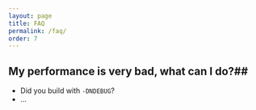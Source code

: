 ```yaml
---
layout: page
title: FAQ
permalink: /faq/
order: 7
---
```




## My performance is very bad, what can I do?##

* Did you build with `-DNDEBUG`?
* ...

